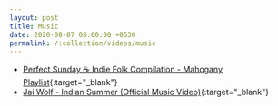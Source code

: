 ```yaml
---
layout: post
title: Music
date: 2020-08-07 08:00:00 +0530
permalink: /:collection/videos/music
---
```


- [Perfect Sunday ☕️ Indie Folk Compilation - Mahogany Playlist](https://www.youtube.com/watch?v=dk1Jc02C3yI){:target="_blank"}
- [Jai Wolf - Indian Summer (Official Music Video)](https://www.youtube.com/watch?v=qbGZDEFHBmc){:target="_blank"}